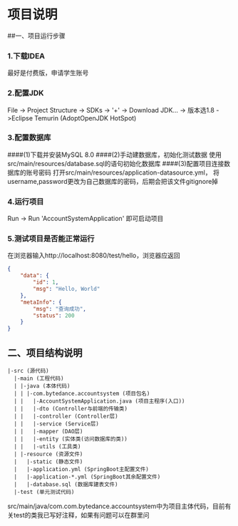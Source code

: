# 项目说明

##一、项目运行步骤
### 1.下载IDEA

最好是付费版，申请学生账号

### 2.配置JDK

File -> Project Structure -> SDKs -> '+'
-> Download JDK... -> 版本选1.8 ->Eclipse Temurin (AdoptOpenJDK HotSpot)

### 3.配置数据库
####(1)下载并安装MySQL 8.0
####(2)手动建数据库，初始化测试数据
使用src/main/resources/database.sql的语句初始化数据库
####(3)配置项目连接数据库的账号密码
打开src/main/resources/application-datasource.yml，
将username,password更改为自己数据库的密码，后期会把该文件gitignore掉

### 4.运行项目
Run -> Run 'AccountSystemApplication' 即可启动项目

### 5.测试项目是否能正常运行
在浏览器输入http://localhost:8080/test/hello，浏览器应返回
```json
{
    "data": {
        "id": 1,
        "msg": "Hello, World"
    },
    "metaInfo": {
        "msg": "查询成功",
        "status": 200
    }
}
```

## 二、项目结构说明
```
|-src (源代码)
  |-main (工程代码)
  | |-java (本体代码)
  | | |-com.bytedance.accountsystem (项目包名)
  | |   |-AccountSystemApplication.java (项目主程序(入口))
  | |   |-dto (Controller与前端的传输类)
  | |   |-controller (Controller层)
  | |   |-service (Service层)
  | |   |-mapper (DAO层)
  | |   |-entity (实体类(访问数据库的类))
  | |   |-utils (工具类)
  | |-resource (资源文件)
  |   |-static (静态文件)
  |   |-application.yml (SpringBoot主配置文件)
  |   |-application-*.yml (SpringBoot其余配置文件)
  |   |-database.sql (数据库建表文件)
  |-test (单元测试代码)
```

src/main/java/com.com.bytedance.accountsystem中为项目主体代码，目前有关test的类我已写好注释，如果有问题可以在群里问